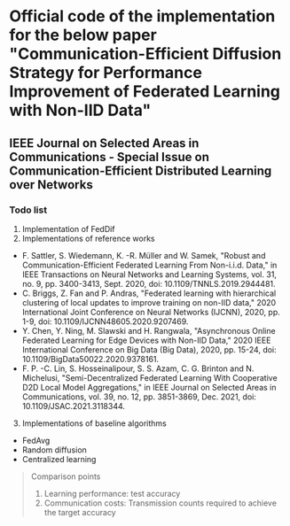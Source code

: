 Official code of the implementation for the below paper
"Communication-Efficient Diffusion Strategy for Performance Improvement of Federated Learning with Non-IID Data"
=
IEEE Journal on Selected Areas in Communications - Special Issue on Communication-Efficient Distributed Learning over Networks
-
### Todo list
1. Implementation of FedDif
2. Implementations of reference works
* F. Sattler, S. Wiedemann, K. -R. Müller and W. Samek, "Robust and Communication-Efficient Federated Learning From Non-i.i.d. Data," in IEEE Transactions on Neural Networks and Learning Systems, vol. 31, no. 9, pp. 3400-3413, Sept. 2020, doi: 10.1109/TNNLS.2019.2944481.
* C. Briggs, Z. Fan and P. Andras, "Federated learning with hierarchical clustering of local updates to improve training on non-IID data," 2020 International Joint Conference on Neural Networks (IJCNN), 2020, pp. 1-9, doi: 10.1109/IJCNN48605.2020.9207469.
* Y. Chen, Y. Ning, M. Slawski and H. Rangwala, "Asynchronous Online Federated Learning for Edge Devices with Non-IID Data," 2020 IEEE International Conference on Big Data (Big Data), 2020, pp. 15-24, doi: 10.1109/BigData50022.2020.9378161.
* F. P. -C. Lin, S. Hosseinalipour, S. S. Azam, C. G. Brinton and N. Michelusi, "Semi-Decentralized Federated Learning With Cooperative D2D Local Model Aggregations," in IEEE Journal on Selected Areas in Communications, vol. 39, no. 12, pp. 3851-3869, Dec. 2021, doi: 10.1109/JSAC.2021.3118344.
3. Implementations of baseline algorithms
* FedAvg
* Random diffusion
* Centralized learning

> Comparison points
> 1. Learning performance: test accuracy
> 2. Communication costs: Transmission counts required to achieve the target accuracy
> 
> 
